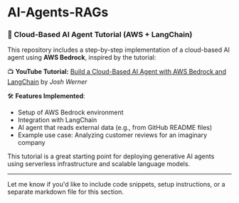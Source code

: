# AI-Agents-RAGs

### 🧠 Cloud-Based AI Agent Tutorial (AWS + LangChain)

This repository includes a step-by-step implementation of a cloud-based AI agent using **AWS Bedrock**, inspired by the tutorial:

📺 **YouTube Tutorial:** [Build a Cloud-Based AI Agent with AWS Bedrock and LangChain](https://www.youtube.com/watch?v=Kqk42ZYMgmk) by *Josh Werner*

🛠️ **Features Implemented**:

* Setup of AWS Bedrock environment
* Integration with LangChain
* AI agent that reads external data (e.g., from GitHub README files)
* Example use case: Analyzing customer reviews for an imaginary company

This tutorial is a great starting point for deploying generative AI agents using serverless infrastructure and scalable language models.

---

Let me know if you'd like to include code snippets, setup instructions, or a separate markdown file for this section.
